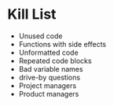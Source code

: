 Kill List
=========
* Unused code
* Functions with side effects
* Unformatted code
* Repeated code blocks
* Bad variable names
* drive-by questions
* Project managers
* Product managers

